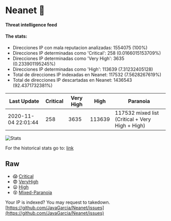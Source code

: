 # Neanet :hocho:
#### Threat intelligence feed
#### The stats:

- Direcciones IP con mala reputacion analizadas: 1554075 (100%)
- Direcciones IP determinadas como 'Critical':  258 (0.0166015153709%)
- Direcciones IP determinadas como 'Very High':  3635 (0.233901195245%)
- Direcciones IP determinadas como 'High':  113639 (7.31232405128)
- Total de direcciones IP indexadas en Neanet:  117532 (7.5628267619%)
- Total de direcciones IP descartadas en Neanet:  1436543 (92.4371732381%)

| Last Update | Critical | Very High | High | Paranoia |
| --- | --- | --- | --- | --- |
| 2020-11-04 22:01:44 | 258 | 3635 | 113639 | 117532 mixed list (Critical + Very High + High)|

![Stats](https://docs.google.com/spreadsheets/d/e/2PACX-1vSnaNMIXVabIpDJjufMlzH7poXnshF3mgd8Is1g9ytUEzVsP5my4Trn8f-xkoLLQ38xpL3HtmUexLo6/pubchart?oid=501124687&format=image)

For the historical stats go to: [link](/stats.csv)
## Raw
- :scream: [Critical](https://raw.githubusercontent.com/JavaGarcia/Neanet/master/blacklists/neanet_critical.txt)
- :fearful: [VeryHigh](https://raw.githubusercontent.com/JavaGarcia/Neanet/master/blacklists/neanet_veryHigh.txtt)
- :frowning: [High](https://raw.githubusercontent.com/JavaGarcia/Neanet/master/blacklists/neanet_high.txt)
- :dizzy_face: [Mixed-Paranoia](https://raw.githubusercontent.com/JavaGarcia/Neanet/master/blacklists/neanet_all.txt)


Your IP is indexed? You may request to takedown. [https://github.com/JavaGarcia/Neanet/issues](https://github.com/JavaGarcia/Neanet/issues)

















































































































































































































































































































































































































































































































































































































































































































































































































































































































































































































































































































































































































































































































































































































































































































































































































































































































































































































































































































































































